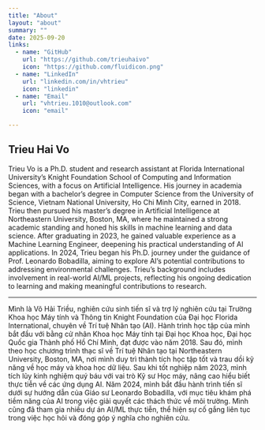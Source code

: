 ```yaml
---
title: "About"
layout: "about"
summary: ""
date: 2025-09-20
links:
  - name: "GitHub"
    url: "https://github.com/trieuhaivo"
    icon: "https://github.com/fluidicon.png"
  - name: "LinkedIn"
    url: "linkedin.com/in/vhtrieu"
    icon: "linkedin"
  - name: "Email"
    url: "vhtrieu.1010@outlook.com"
    icon: "email"

---
```


## Trieu Hai Vo

Trieu Vo is a Ph.D. student and research assistant at Florida International University’s Knight Foundation School of Computing and Information Sciences, with a focus on Artificial Intelligence. His journey in academia began with a bachelor’s degree in Computer Science from the University of Science, Vietnam National University, Ho Chi Minh City, earned in 2018. Trieu then pursued his master’s degree in Artificial Intelligence at Northeastern University, Boston, MA, where he maintained a strong academic standing and honed his skills in machine learning and data science. After graduating in 2023, he gained valuable experience as a Machine Learning Engineer, deepening his practical understanding of AI applications. In 2024, Trieu began his Ph.D. journey under the guidance of Prof. Leonardo Bobadilla, aiming to explore AI’s potential contributions to addressing environmental challenges. Trieu’s background includes involvement in real-world AI/ML projects, reflecting his ongoing dedication to learning and making meaningful contributions to research.

---

Mình là Võ Hải Triều, nghiên cứu sinh tiến sĩ và trợ lý nghiên cứu tại Trường Khoa học Máy tính và Thông tin Knight Foundation của Đại học Florida International, chuyên về Trí tuệ Nhân tạo (AI). Hành trình học tập của mình bắt đầu với bằng cử nhân Khoa học Máy tính tại Đại học Khoa học, Đại học Quốc gia Thành phố Hồ Chí Minh, đạt được vào năm 2018. Sau đó, mình theo học chương trình thạc sĩ về Trí tuệ Nhân tạo tại Northeastern University, Boston, MA, nơi mình duy trì thành tích học tập tốt và trau dồi kỹ năng về học máy và khoa học dữ liệu. Sau khi tốt nghiệp năm 2023, mình tích lũy kinh nghiệm quý báu với vai trò Kỹ sư Học máy, nâng cao hiểu biết thực tiễn về các ứng dụng AI. Năm 2024, mình bắt đầu hành trình tiến sĩ dưới sự hướng dẫn của Giáo sư Leonardo Bobadilla, với mục tiêu khám phá tiềm năng của AI trong việc giải quyết các thách thức về môi trường. Mình cũng đã tham gia nhiều dự án AI/ML thực tiễn, thể hiện sự cố gắng liên tục trong việc học hỏi và đóng góp ý nghĩa cho nghiên cứu.
